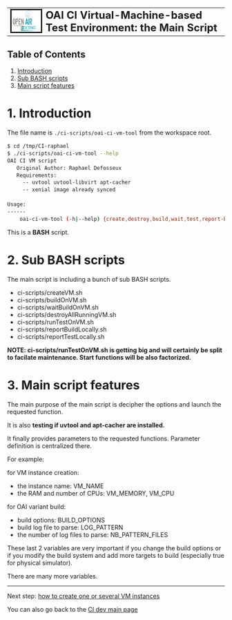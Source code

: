 <table style="border-collapse: collapse; border: none;">
  <tr style="border-collapse: collapse; border: none;">
    <td style="border-collapse: collapse; border: none;">
      <a href="http://www.openairinterface.org/">
         <img src="../../doc/images/oai_final_logo.png" alt="" border=3 height=50 width=150>
         </img>
      </a>
    </td>
    <td style="border-collapse: collapse; border: none; vertical-align: center;">
      <b><font size = "5">OAI CI Virtual-Machine-based Test Environment: the Main Script</font></b>
    </td>
  </tr>
</table>

## Table of Contents ##

1.  [Introduction](#1-introduction)
2.  [Sub BASH scripts](#2-sub-bash-scripts)
3.  [Main script features](#3-main-script-features)

# 1. Introduction #

The file name is `./ci-scripts/oai-ci-vm-tool` from the workspace root.

```bash
$ cd /tmp/CI-raphael
$ ./ci-scripts/oai-ci-vm-tool --help
OAI CI VM script
   Original Author: Raphael Defosseux
   Requirements:
     -- uvtool uvtool-libvirt apt-cacher
     -- xenial image already synced

Usage:
------
    oai-ci-vm-tool (-h|--help) {create,destroy,build,wait,test,report-build,report-test} ...

```

This is a **BASH** script.


# 2. Sub BASH scripts #

The main script is including a bunch of sub BASH scripts.

*  ci-scripts/createVM.sh
*  ci-scripts/buildOnVM.sh
*  ci-scripts/waitBuildOnVM.sh
*  ci-scripts/destroyAllRunningVM.sh
*  ci-scripts/runTestOnVM.sh
*  ci-scripts/reportBuildLocally.sh
*  ci-scripts/reportTestLocally.sh

**NOTE: ci-scripts/runTestOnVM.sh is getting big and will certainly be split to facilate maintenance. Start functions will be also factorized.**

# 3. Main script features #

The main purpose of the main script is decipher the options and launch the requested function.

It is also **testing if uvtool and apt-cacher are installed.**

It finally provides parameters to the requested functions. Parameter definition is centralized there.

For example: 

for VM instance creation:

*  the instance name:  VM_NAME
*  the RAM and number of CPUs: VM_MEMORY, VM_CPU

for OAI variant build:

*  build options: BUILD_OPTIONS
*  build log file to parse: LOG_PATTERN
*  the number of log files to parse: NB_PATTERN_FILES

These last 2 variables are very important if you change the build options or if you modify the build system and add more targets to build (especially true for physical simulator).

There are many more variables.

---

Next step: [how to create one or several VM instances](./vm_based_simulator_create.md)

You can also go back to the [CI dev main page](./ci_dev_home.md)

